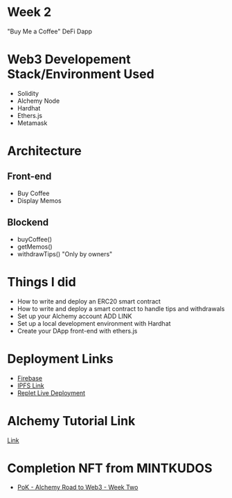 # Week 2
"Buy Me a Coffee" DeFi Dapp

# Web3 Developement Stack/Environment Used
- Solidity 
- Alchemy Node 
- Hardhat
- Ethers.js
- Metamask

# Architecture
## Front-end 
- Buy Coffee
- Display Memos
## Blockend
- buyCoffee()
- getMemos()
- withdrawTips() "Only by owners" 

# Things I did
- How to write and deploy an ERC20 smart contract
- How to write and deploy a smart contract to handle tips and withdrawals
- Set up your Alchemy account ADD LINK
- Set up a local development environment with Hardhat
- Create your DApp front-end with ethers.js

# Deployment Links
- [Firebase](https://console.filebase.com/)
- [IPFS Link](https://ipfs.filebase.io/ipfs/bafkreiechggbc2ii35eldnc3gkhfrog54bbzqlrhif3dukuq73ll722buy)
- [Replet Live Deployment](https://buymeacoffee-solidity-defi-tipping-app.aaronsiim.repl.co/)

# Alchemy Tutorial Link
[Link](https://youtu.be/cxxKdJk55Lk)

# Completion NFT from MINTKUDOS
- [PoK - Alchemy Road to Web3 - Week Two]()